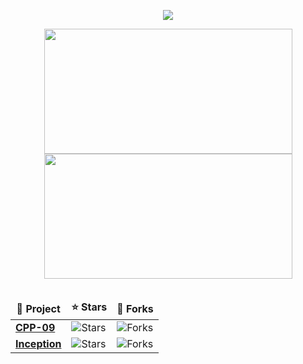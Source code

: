 <p align="center">
  
  <a href="https://skillicons.dev">
    <img src="https://skillicons.dev/icons?i=linux,git,vscode,eclipse,java,spring,mysql,cpp,c,vim,html,postman" />
  </a>
  
</p>


<div align="center">
  
  <table>
    <tr>
      <a href="https://github.com/lde-mich">
        <img src="https://awesome-github-stats.azurewebsites.net/user-stats/lde-mich?cardType=level&theme=tokyonight" width="397" height="200">
      </a> 
    </tr>
    <a href="https://github.com/lde-mich">
				<img src="https://awesome-github-stats.azurewebsites.net/user-stats/lde-mich?cardType=level&theme=tokyonight" width="397" height="200">
			</a>
  </table>

  <table>
    <thead align="center">
      <tr border: none;>
        <td><b>📘 Project</b></td>
        <td><b>⭐ Stars</b></td>
        <td><b>🤝 Forks</b></td>
      </tr>
    </thead>
    <tbody>
      <tr>
        <td><a href="https://github.com/lde-mich/CPP-09"><b>CPP-09</b></a></td>
        <td><img alt="Stars" src="https://img.shields.io/github/stars/lde-mich/CPP-09?style=flat-square&labelColor=343b41"/></td>
        <td><img alt="Forks" src="https://img.shields.io/github/forks/lde-mich/CPP-09?style=flat-square&labelColor=343b41"/></td>
      </tr>
      <tr>
        <td><a href="https://github.com/lde-mich/Inception"><b>Inception</b></a></td>
        <td><img alt="Stars" src="https://img.shields.io/github/stars/lde-mich/Inception?style=flat-square&labelColor=343b41"/></td>
        <td><img alt="Forks" src="https://img.shields.io/github/forks/lde-mich/Inception?style=flat-square&labelColor=343b41"/></td>
      </tr>
    </tbody>
  </table>
  
</div>

